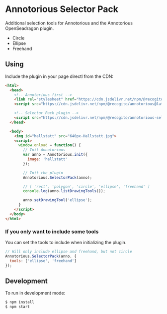 # Annotorious Selector Pack

Additional selection tools for Annotorious and the Annotorious OpenSeadragon plugin.

- Circle
- Ellipse
- Freehand

## Using

Include the plugin in your page directl from the CDN:

```html
<html>
  <head>
    <!-- Annotorious first -->
    <link rel="stylesheet" href="https://cdn.jsdelivr.net/npm/@recogito/annotorious@latest/dist/annotorious.min.css">
    <script src="https://cdn.jsdelivr.net/npm/@recogito/annotorious@latest/dist/annotorious.min.js"></script>

    <!-- Selector Pack plugin -->
    <script src="https://cdn.jsdelivr.net/npm/@recogito/annotorious-selector-pack@latest/dist/annotorious-selector-pack.min.js"></script>
  </head>

  <body>
    <img id="hallstatt" src="640px-Hallstatt.jpg">
    <script>
      window.onload = function() {
        // Init Annotorious
        var anno = Annotorious.init({
          image: 'hallstatt'
        });

        // Init the plugin
        Annotorious.SelectorPack(anno);

        // [ 'rect', 'polygon', 'circle', 'ellipse', 'freehand' ]
        console.log(anno.listDrawingTools());

        anno.setDrawingTool('ellipse');
      }
    </script>
  </body>
</html>
```

### If you only want to include some tools

You can set the tools to include when initializing the plugin.

```js
// Will only include ellipse and freehand, but not circle
Annotorious.SelectorPack(anno, { 
  tools: ['ellipse', 'freehand']
});
```

## Development

To run in development mode:

```sh
$ npm install
$ npm start
```
